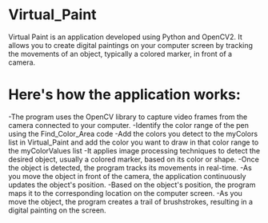 # Virtual_Paint
Virtual Paint is an application developed using Python and OpenCV2. It allows you to create digital paintings on your computer screen by tracking the movements of an object, typically a colored marker, in front of a camera.

# Here's how the application works:
-The program uses the OpenCV library to capture video frames from the camera connected to your computer.
-Identify the color range of the pen using the Find_Color_Area code
-Add the colors you detect to the myColors list in Virtual_Paint and add the color you want to draw in that color range to the myColorValues list
-It applies image processing techniques to detect the desired object, usually a colored marker, based on its color or shape.
-Once the object is detected, the program tracks its movements in real-time.
-As you move the object in front of the camera, the application continuously updates the object's position.
-Based on the object's position, the program maps it to the corresponding location on the computer screen.
-As you move the object, the program creates a trail of brushstrokes, resulting in a digital painting on the screen.
